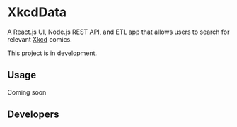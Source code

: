 # XkcdData

A React.js UI, Node.js REST API, and ETL app that allows users to search for relevant [Xkcd](http://xkcd.com) comics.

This project is in development.

## Usage

Coming soon

## Developers
